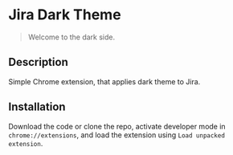 # Jira Dark Theme

> Welcome to the dark side.

## Description

Simple Chrome extension, that applies dark theme to Jira.

## Installation

Download the code or clone the repo, activate developer mode in `chrome://extensions`,
and load the extension using `Load unpacked extension`.
